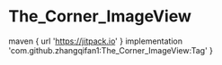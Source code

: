 # The_Corner_ImageView
maven { url 'https://jitpack.io' }
implementation 'com.github.zhangqifan1:The_Corner_ImageView:Tag'
	}

